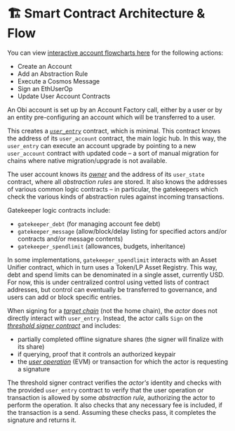# 🏗️ Smart Contract Architecture & Flow

You can view [interactive account flowcharts here](https://lucid.app/lucidchart/5b1a975e-f1a4-4893-94eb-70bbba792fde/edit?invitationId=inv\_d72b305e-e151-4ec2-adff-e699fa89a658\&page=0\_0) for the following actions:

* Create an Account
* Add an Abstraction Rule
* Execute a Cosmos Message
* Sign an EthUserOp
* Update User Account Contracts

An Obi account is set up by an Account Factory call, either by a user or by an entity pre-configuring an account which will be transferred to a user.

This creates a [_`user_entry`_](../glossary.md) contract, which is minimal. This contract knows the address of its `user_account` contract, the main logic hub. In this way, the `user_entry` can execute an account upgrade by pointing to a new `user_account` contract with updated code – a sort of manual migration for chains where native migration/upgrade is not available.

The user account knows its [_owner_](../glossary.md) and the address of its `user_state` contract, where all _abstraction rules_ are stored. It also knows the addresses of various common logic contracts – in particular, the gatekeepers which check the various kinds of abstraction rules against incoming transactions.

Gatekeeper logic contracts include:

* `gatekeeper_debt` (for managing account fee debt)
* `gatekeeper_message` (allow/block/delay listing for specified actors and/or contracts and/or message contents)
* `gatekeeper_spendlimit` (allowances, budgets, inheritance)

In some implementations, `gatekeeper_spendlimit` interacts with an Asset Unifier contract, which in turn uses a Token/LP Asset Registry. This way, debt and spend limits can be denominated in a single asset, currently USD. For now, this is under centralized control using vetted lists of contract addresses, but control can eventually be transferred to governance, and users can add or block specific entries.

When signing for a [_target chain_](../glossary.md) (not the home chain), the _actor_ does not directly interact with `user_entry`. Instead, the actor calls `Sign` on the [_threshold signer contract_](../glossary.md) and includes:

* partially completed offline signature shares (the signer will finalize with its share)
* if querying, proof that it controls an authorized keypair
* the [_user operation_](../glossary.md) (EVM) or transaction for which the actor is requesting a signature

The threshold signer contract verifies the _actor's_ identity and checks with the provided `user_entry` contract to verify that the user operation or transaction is allowed by some _abstraction rule,_ authorizing the actor to perform the operation. It also checks that any necessary fee is included, if the transaction is a send. Assuming these checks pass, it completes the signature and returns it.
